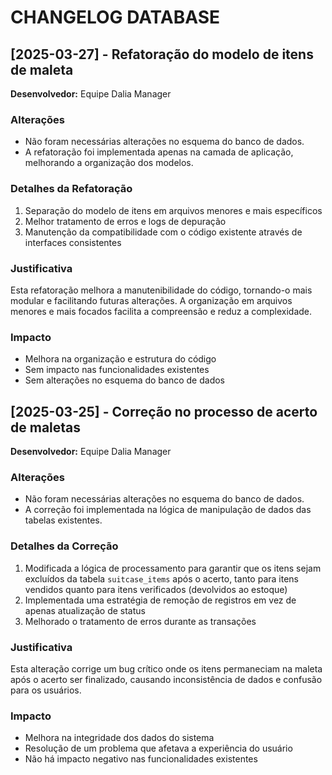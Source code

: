 
# CHANGELOG DATABASE

## [2025-03-27] - Refatoração do modelo de itens de maleta
**Desenvolvedor:** Equipe Dalia Manager

### Alterações
- Não foram necessárias alterações no esquema do banco de dados.
- A refatoração foi implementada apenas na camada de aplicação, melhorando a organização dos modelos.

### Detalhes da Refatoração
1. Separação do modelo de itens em arquivos menores e mais específicos
2. Melhor tratamento de erros e logs de depuração
3. Manutenção da compatibilidade com o código existente através de interfaces consistentes

### Justificativa
Esta refatoração melhora a manutenibilidade do código, tornando-o mais modular e facilitando futuras alterações. A organização em arquivos menores e mais focados facilita a compreensão e reduz a complexidade.

### Impacto
- Melhora na organização e estrutura do código
- Sem impacto nas funcionalidades existentes
- Sem alterações no esquema do banco de dados

## [2025-03-25] - Correção no processo de acerto de maletas
**Desenvolvedor:** Equipe Dalia Manager

### Alterações
- Não foram necessárias alterações no esquema do banco de dados.
- A correção foi implementada na lógica de manipulação de dados das tabelas existentes.

### Detalhes da Correção
1. Modificada a lógica de processamento para garantir que os itens sejam excluídos da tabela `suitcase_items` após o acerto, tanto para itens vendidos quanto para itens verificados (devolvidos ao estoque)
2. Implementada uma estratégia de remoção de registros em vez de apenas atualização de status
3. Melhorado o tratamento de erros durante as transações

### Justificativa
Esta alteração corrige um bug crítico onde os itens permaneciam na maleta após o acerto ser finalizado, causando inconsistência de dados e confusão para os usuários.

### Impacto
- Melhora na integridade dos dados do sistema
- Resolução de um problema que afetava a experiência do usuário
- Não há impacto negativo nas funcionalidades existentes
